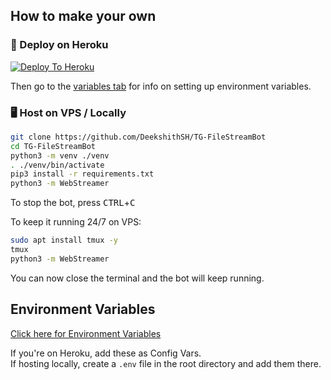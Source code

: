 ## How to make your own

### 🚀 Deploy on Heroku

[![Deploy To Heroku](https://www.herokucdn.com/deploy/button.svg)](https://heroku.com/deploy)

Then go to the [variables tab](/README.md#environment-variables) for info on setting up environment variables.

### 🖥 Host on VPS / Locally

```sh
git clone https://github.com/DeekshithSH/TG-FileStreamBot
cd TG-FileStreamBot
python3 -m venv ./venv
. ./venv/bin/activate
pip3 install -r requirements.txt
python3 -m WebStreamer
```

To stop the bot, press <kbd>CTRL</kbd>+<kbd>C</kbd>

To keep it running 24/7 on VPS:

```sh
sudo apt install tmux -y
tmux
python3 -m WebStreamer
```

You can now close the terminal and the bot will keep running.


## Environment Variables

[Click here for Environment Variables](/README.md#environment-variables)

If you're on Heroku, add these as Config Vars.  
If hosting locally, create a `.env` file in the root directory and add them there.